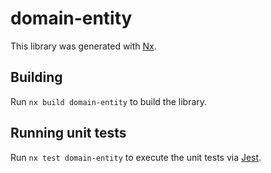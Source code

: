 # domain-entity

This library was generated with [Nx](https://nx.dev).

## Building

Run `nx build domain-entity` to build the library.

## Running unit tests

Run `nx test domain-entity` to execute the unit tests via [Jest](https://jestjs.io).
